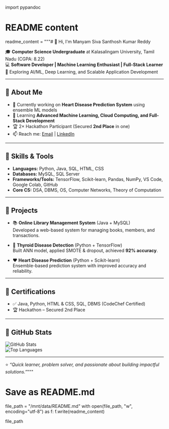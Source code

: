 import pypandoc

# README content
readme_content = """# 👋 Hi, I'm Manyam Siva Santhosh Kumar Reddy  

🎓 **Computer Science Undergraduate** at Kalasalingam University, Tamil Nadu (CGPA: 8.22)  
💻 **Software Developer | Machine Learning Enthusiast | Full-Stack Learner**  
🚀 Exploring AI/ML, Deep Learning, and Scalable Application Development  

---

## 🔹 About Me
- 🔭 Currently working on **Heart Disease Prediction System** using ensemble ML models  
- 🌱 Learning **Advanced Machine Learning, Cloud Computing, and Full-Stack Development**  
- 🏆 2× Hackathon Participant (Secured **2nd Place** in one)  
- 📫 Reach me: [Email](mailto:sivasanthoshmanyam48@gmail.com) | [LinkedIn](https://www.linkedin.com/in/manyam-siva-santhosh-kumar-reddy-297a9531b)  

---

## 🔹 Skills & Tools
- **Languages:** Python, Java, SQL, HTML, CSS  
- **Databases:** MySQL, SQL Server  
- **Frameworks/Tools:** TensorFlow, Scikit-learn, Pandas, NumPy, VS Code, Google Colab, GitHub  
- **Core CS:** DSA, DBMS, OS, Computer Networks, Theory of Computation  

---

## 🔹 Projects
- 📚 **Online Library Management System** (Java + MySQL)  
  Developed a web-based system for managing books, members, and transactions.  

- 🧪 **Thyroid Disease Detection** (Python + TensorFlow)  
  Built ANN model, applied SMOTE & dropout, achieved **92% accuracy**.  

- ❤️ **Heart Disease Prediction** (Python + Scikit-learn)  
  Ensemble-based prediction system with improved accuracy and reliability.  

---

## 🔹 Certifications
- ✅ Java, Python, HTML & CSS, SQL, DBMS (CodeChef Certified)  
- 🏆 Hackathon – Secured 2nd Place  

---

## 🔹 GitHub Stats
![GitHub Stats](https://github-readme-stats.vercel.app/api?username=99220040626&show_icons=true&theme=tokyonight)  
![Top Languages](https://github-readme-stats.vercel.app/api/top-langs/?username=99220040626&layout=compact&theme=tokyonight)  

---
⭐️ *“Quick learner, problem solver, and passionate about building impactful solutions.”*"""

# Save as README.md
file_path = "/mnt/data/README.md"
with open(file_path, "w", encoding="utf-8") as f:
    f.write(readme_content)

file_path
